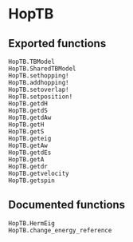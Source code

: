# HopTB

## Exported functions
```@docs
HopTB.TBModel
HopTB.SharedTBModel
HopTB.sethopping!
HopTB.addhopping!
HopTB.setoverlap!
HopTB.setposition!
HopTB.getdH
HopTB.getdS
HopTB.getdAw
HopTB.getH
HopTB.getS
HopTB.geteig
HopTB.getAw
HopTB.getdEs
HopTB.getA
HopTB.getdr
HopTB.getvelocity
HopTB.getspin
```

## Documented functions
```@docs
HopTB.HermEig
HopTB.change_energy_reference
```
